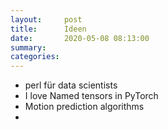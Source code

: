 ```yaml
---
layout:     post
title:      Ideen
date:       2020-05-08 08:13:00
summary:    
categories: 
---
```

- perl für data scientists
- I love Named tensors in PyTorch
- Motion prediction algorithms
- 
